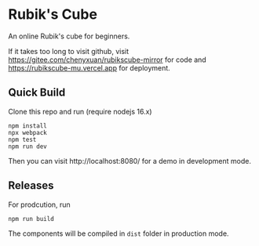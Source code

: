 # Rubik's Cube

An online Rubik's cube for beginners.

If it takes too long to visit github, visit https://gitee.com/chenyxuan/rubikscube-mirror for code and https://rubikscube-mu.vercel.app for deployment.

## Quick Build

Clone this repo and run (require nodejs 16.x)

```
npm install
npx webpack
npm test
npm run dev
```

Then you can visit http://localhost:8080/ for a demo in development mode.

## Releases

For prodcution, run

```
npm run build
```

The components will be compiled in `dist` folder in production mode.
